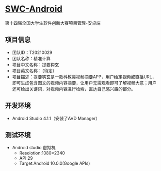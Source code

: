 # **[SWC-Android](https://github.com/fgksgf/SWC-Android)**

第十四届全国大学生软件创新大赛项目管理-安卓端

## 项目信息

- 团队ID：T20210029
- 团队名称：精准计算
- 项目中文名称：提要钩玄
- 项目英文名称：（待定）
- 项目描述：提要钩玄是一款科教类视频摘要APP，用户给定视频或直播URL，即可生成包含图文的视频内容摘要，让用户无需观看即可了解视频大意；用户还可给出关键词，对视频内容进行检索，直达自己感兴趣的部分。

## 开发环境

- Android Studio 4.1.1（安装了AVD Manager）

## 测试环境

- Android studio 虚拟机
  - Resolotion:1080×2340
  - API:29
  - Target:Android 10.0.0(Google APIs)



